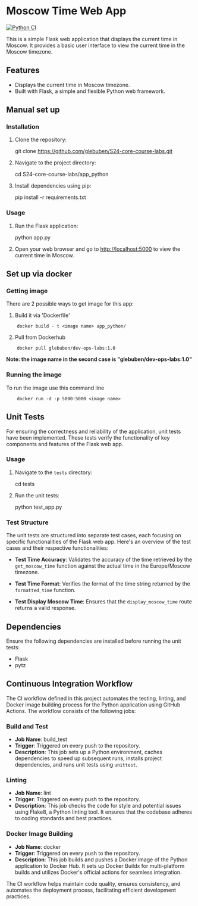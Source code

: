 # Moscow Time Web App
[![Python CI](https://github.com/glebuben/S24-core-course-labs/actions/workflows/CI.yml/badge.svg)](https://github.com/glebuben/S24-core-course-labs/actions/workflows/CI.yml)

This is a simple Flask web application that displays the current time in Moscow. It provides a basic user interface to view the current time in the Moscow timezone.

## Features

- Displays the current time in Moscow timezone.
- Built with Flask, a simple and flexible Python web framework.

## Manual set up
### Installation
1. Clone the repository:

   
    git clone https://github.com/glebuben/S24-core-course-labs.git
    
2. Navigate to the project directory:

   
    cd S24-core-course-labs/app_python
    
3. Install dependencies using pip:

   
    pip install -r requirements.txt
    
### Usage

1. Run the Flask application:

   
    python app.py
    
2. Open your web browser and go to [http://localhost:5000](http://localhost:5000) to view the current time in Moscow.

## Set up via docker
### Getting image
There are 2 possible ways to get image for this app:
1. Build it via 'Dockerfile'
```
    docker build - t <image name> app_python/
```

2. Pull from Dockerhub
```
    docker pull glebuben/dev-ops-labs:1.0
```
**Note: the image name in the second case is "glebuben/dev-ops-labs:1.0"**
### Running the image
To run the image use this command line
```
    docker run -d -p 5000:5000 <image name>
```

## Unit Tests

For ensuring the correctness and reliability of the application, unit tests have been implemented. These tests verify the functionality of key components and features of the Flask web app.

### Usage

1. Navigate to the `tests` directory:

    
    cd tests
   

2. Run the unit tests:

    
    python test_app.py
   

### Test Structure

The unit tests are structured into separate test cases, each focusing on specific functionalities of the Flask web app. Here's an overview of the test cases and their respective functionalities:

- **Test Time Accuracy**: Validates the accuracy of the time retrieved by the `get_moscow_time` function against the actual time in the Europe/Moscow timezone.

- **Test Time Format**: Verifies the format of the time string returned by the `formatted_time` function.

- **Test Display Moscow Time**: Ensures that the `display_moscow_time` route returns a valid response.

## Dependencies

Ensure the following dependencies are installed before running the unit tests:

- Flask
- pytz

## Continuous Integration Workflow

The CI workflow defined in this project automates the testing, linting, and Docker image building process for the Python application using GitHub Actions. The workflow consists of the following jobs:

### Build and Test
- **Job Name**: build_test
- **Trigger**: Triggered on every push to the repository.
- **Description**: This job sets up a Python environment, caches dependencies to speed up subsequent runs, installs project dependencies, and runs unit tests using `unittest`.

### Linting
- **Job Name**: lint
- **Trigger**: Triggered on every push to the repository.
- **Description**: This job checks the code for style and potential issues using Flake8, a Python linting tool. It ensures that the codebase adheres to coding standards and best practices.

### Docker Image Building
- **Job Name**: docker
- **Trigger**: Triggered on every push to the repository.
- **Description**: This job builds and pushes a Docker image of the Python application to Docker Hub. It sets up Docker Buildx for multi-platform builds and utilizes Docker's official actions for seamless integration.

The CI workflow helps maintain code quality, ensures consistency, and automates the deployment process, facilitating efficient development practices.